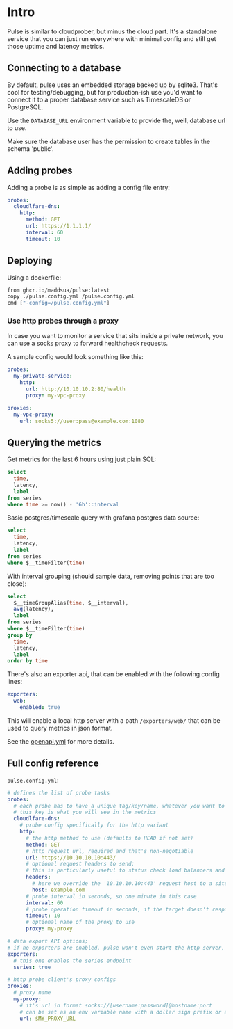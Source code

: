 # Intro

Pulse is similar to cloudprober, but minus the cloud part. It's a standalone service that you can just run everywhere with minimal config and still get those uptime and latency metrics.

## Connecting to a database

By default, pulse uses an embedded storage backed up by sqlite3. That's cool for testing/debugging,
but for production-ish use you'd want to connect it to a proper database service such as TimescaleDB or PostgreSQL.

Use the `DATABASE_URL` environment variable to provide the, well, database url to use.

Make sure the database user has the permission to create tables in the schema 'public'.

## Adding probes

Adding a probe is as simple as adding a config file entry:
```yml
probes:
  cloudlfare-dns:
    http:
      method: GET
      url: https://1.1.1.1/
      interval: 60
      timeout: 10
```

## Deploying

Using a dockerfile:
```Dockerfile
from ghcr.io/maddsua/pulse:latest
copy ./pulse.config.yml /pulse.config.yml
cmd ["-config=/pulse.config.yml"]
```

### Use http probes through a proxy

In case you want to monitor a service that sits inside a private network,
you can use a socks proxy to forward healthcheck requests.

A sample config would look something like this:
```yml
probes:
  my-private-service:
    http:
      url: http://10.10.10.2:80/health
      proxy: my-vpc-proxy

proxies:
  my-vpc-proxy:
    url: socks5://user:pass@example.com:1080
```

## Querying the metrics

Get metrics for the last 6 hours using just plain SQL:
```sql
select
  time,
  latency,
  label
from series
where time >= now() - '6h'::interval
```

Basic postgres/timescale query with grafana postgres data source:
```sql
select
  time,
  latency,
  label
from series
where $__timeFilter(time)
```

With interval grouping (should sample data, removing points that are too close):
```sql
select
  $__timeGroupAlias(time, $__interval),
  avg(latency),
  label
from series
where $__timeFilter(time)
group by
  time,
  latency,
  label
order by time
```

There's also an exporter api, that can be enabled with the following config lines:
```yml
exporters:
  web:
    enabled: true
```

This will enable a local http server with a path `/exporters/web/` that can be used to query metrics in json format.

See the [openapi.yml](./openapi.yml) for more details.

## Full config reference

`pulse.config.yml`:
```yml
# defines the list of probe tasks
probes:
  # each probe has to have a unique tag/key/name, whatever you want to call it
  # this key is what you will see in the metrics
  cloudlfare-dns:
    # probe config specifically for the http variant
    http:
      # the http method to use (defaults to HEAD if not set)
      method: GET
      # http request url, required and that's non-negotiable
      url: https://10.10.10.10:443/
      # optional request headers to send;
      # this is particularly useful to status check load balancers and proxies
      headers:
        # here we override the '10.10.10.10:443' request host to a site name that the proxy must serve us
        host: example.com
      # probe interval in seconds, so one minute in this case
      interval: 60
      # probe operation timeout in seconds, if the target doesn't respond in that time - it will be considered to be down
      timeout: 10
      # optional name of the proxy to use
      proxy: my-proxy

# data export API options;
# if no exporters are enabled, pulse won't even start the http server, as it's not needed for anything
exporters:
  # this one enables the series endpoint
  series: true

# http probe client's proxy configs
proxies:
  # proxy name
  my-proxy:
    # it's url in format socks://[username:password]@hostname:port
    # can be set as an env variable name with a dollar sign prefix or as a plain string
    url: $MY_PROXY_URL
```
